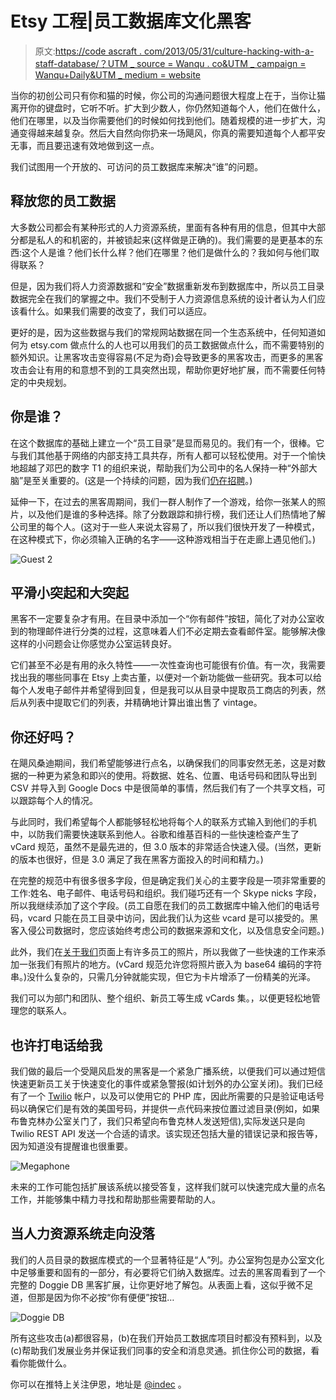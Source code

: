 # Etsy 工程|员工数据库文化黑客

> 原文:[https://code ascraft . com/2013/05/31/culture-hacking-with-a-staff-database/？UTM _ source = Wanqu . co&UTM _ campaign = Wanqu+Daily&UTM _ medium = website](https://codeascraft.com/2013/05/31/culture-hacking-with-a-staff-database/?utm_source=wanqu.co&utm_campaign=Wanqu+Daily&utm_medium=website)

当你的初创公司只有你和猫的时候，你公司的沟通问题很大程度上在于，当你让猫离开你的键盘时，它听不听。扩大到少数人，你仍然知道每个人，他们在做什么，他们在哪里，以及当你需要他们的时候如何找到他们。随着规模的进一步扩大，沟通变得越来越复杂。然后大自然向你扔来一场飓风，你真的需要知道每个人都平安无事，而且要迅速有效地做到这一点。

我们试图用一个开放的、可访问的员工数据库来解决“谁”的问题。

## 释放您的员工数据

大多数公司都会有某种形式的人力资源系统，里面有各种有用的信息，但其中大部分都是私人的和机密的，并被锁起来(这样做是正确的)。我们需要的是更基本的东西:这个人是谁？他们长什么样？他们在哪里？他们是做什么的？我如何与他们取得联系？

但是，因为我们将人力资源数据和“安全”数据重新发布到数据库中，所以员工目录数据完全在我们的掌握之中。我们不受制于人力资源信息系统的设计者认为人们应该看什么。如果我们需要的改变了，我们可以适应。

更好的是，因为这些数据与我们的常规网站数据在同一个生态系统中，任何知道如何为 etsy.com 做点什么的人也可以用我们的员工数据做点什么，而不需要特别的额外知识。让黑客攻击变得容易(不足为奇)会导致更多的黑客攻击，而更多的黑客攻击会让有用的和意想不到的工具突然出现，帮助你更好地扩展，而不需要任何特定的中央规划。

## 你是谁？

在这个数据库的基础上建立一个“员工目录”是显而易见的。我们有一个，很棒。它与我们其他基于网络的内部支持工具共存，所有人都可以轻松使用。对于一个愉快地超越了邓巴的数字 T1 的组织来说，帮助我们为公司中的名人保持一种“外部大脑”是至关重要的。(这是一个持续的问题，因为我们[仍在招聘](https://careers.etsy.com/global/en)。)

延伸一下，在过去的黑客周期间，我们一群人制作了一个游戏，给你一张某人的照片，以及他们是谁的多种选择。除了分数跟踪和排行榜，我们还让人们热情地了解公司里的每个人。(这对于一些人来说太容易了，所以我们很快开发了一种模式，在这种模式下，你必须输入正确的名字——这种游戏相当于在走廊上遇见他们。)

![Guest 2](../Images/9b8030886111e8798382684b6e12e6fe.png "Guest 2")

## 平滑小突起和大突起

黑客不一定要复杂才有用。在目录中添加一个“你有邮件”按钮，简化了对办公室收到的物理邮件进行分类的过程，这意味着人们不必定期去查看邮件室。能够解决像这样的小问题会让你感觉办公室运转良好。

它们甚至不必是有用的永久特性——一次性查询也可能很有价值。有一次，我需要找出我的哪些同事在 Etsy 上卖古董，以便对一个新功能做一些研究。我本可以给每个人发电子邮件并希望得到回复，但是我可以从目录中提取员工商店的列表，然后从列表中提取它们的列表，并精确地计算出谁出售了 vintage。

## 你还好吗？

在飓风桑迪期间，我们希望能够进行点名，以确保我们的同事安然无恙，这是对数据的一种更为紧急和即兴的使用。将数据、姓名、位置、电话号码和团队导出到 CSV 并导入到 Google Docs 中是很简单的事情，然后我们有了一个共享文档，可以跟踪每个人的情况。

与此同时，我们希望每个人都能够轻松地将每个人的联系方式输入到他们的手机中，以防我们需要快速联系到他人。谷歌和维基百科的一些快速检查产生了 vCard 规范，虽然不是最先进的，但 3.0 版本的非常适合快速入侵。(当然，更新的版本也很好，但是 3.0 满足了我在黑客方面投入的时间和精力。)

在完整的规范中有很多很多字段，但是确定我们关心的主要字段是一项非常重要的工作:姓名、电子邮件、电话号码和组织。我们碰巧还有一个 Skype nicks 字段，所以我继续添加了这个字段。(员工自愿在我们的员工数据库中输入他们的电话号码，vcard 只能在员工目录中访问，因此我们认为这些 vcard 是可以接受的。黑客入侵公司数据时，您应该始终考虑公司的数据来源和文化，以及信息安全问题。)

此外，我们在[关于我们](https://www.etsy.com/team)页面上有许多员工的照片，所以我做了一些快速的工作来添加一张我们有照片的地方。(vCard 规范允许您将照片嵌入为 base64 编码的字符串。)没什么复杂的，只需几分钟就能实现，但它为卡片增添了一份精美的光泽。

我们可以为部门和团队、整个组织、新员工等生成 vCards 集。，以便更轻松地管理您的联系人。

## 也许打电话给我

我们做的最后一个受飓风启发的黑客是一个紧急广播系统，以便我们可以通过短信快速更新员工关于快速变化的事件或紧急警报(如计划外的办公室关闭)。我们已经有了一个 [Twilio](http://www.twilio.com/) 帐户，以及可以使用它的 PHP 库，因此所需要的只是验证电话号码以确保它们是有效的美国号码，并提供一点代码来按位置过滤目录(例如，如果布鲁克林办公室关门了，我们只希望向布鲁克林人发送短信),实际发送只是向 Twilio REST API 发送一个合适的请求。该实现还包括大量的错误记录和报告等，因为知道没有提醒谁也很重要。

![Megaphone](../Images/1fb01462b2c720b071f25b6ca2cb8124.png "Megaphone")

未来的工作可能包括扩展该系统以接受答复，这样我们就可以快速完成大量的点名工作，并能够集中精力寻找和帮助那些需要帮助的人。

## 当人力资源系统走向没落

我们的人员目录的数据库模式的一个显著特征是“人”列。办公室狗包是办公室文化中足够重要和固有的一部分，有必要将它们纳入数据库。过去的黑客周看到了一个完整的 Doggie DB 黑客扩展，让你更好地了解包。从表面上看，这似乎微不足道，但那是因为你不必按“你有便便”按钮…

![Doggie DB](../Images/b3038e9b1232efd5f1472693aa3770a9.png "Doggie DB")

所有这些攻击(a)都很容易，(b)在我们开始员工数据库项目时都没有预料到，以及(c)帮助我们发展业务并保证我们同事的安全和消息灵通。抓住你公司的数据，看看你能做什么。

你可以在推特上关注伊恩，地址是 [@indec](http://twitter.com/indec) 。